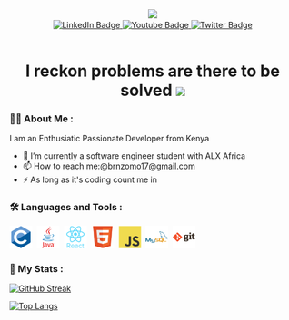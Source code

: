 <div id="header" align="center">
  <img src="https://media.giphy.com/media/RbDKaczqWovIugyJmW/giphy.gif" width="100"/>
</div>

<div id="badges" align="center">
  <a href="https://www.linkedin.com/in/brian-nzomo-b1992a250">
    <img src="https://img.shields.io/badge/LinkedIn-blue?style=for-the-badge&logo=linkedin&logoColor=white" alt="LinkedIn Badge"/>
  </a>
  <a href="your-youtube-URL">
    <img src="https://img.shields.io/badge/YouTube-red?style=for-the-badge&logo=youtube&logoColor=white" alt="Youtube Badge"/>
  </a>
  <a href="https://twitter.com/nzomo__">
    <img src="https://img.shields.io/badge/Twitter-blue?style=for-the-badge&logo=twitter&logoColor=white" alt="Twitter Badge"/>
  </a>
</div>

<div id="badges" align="center">
  <img src="https://komarev.com/ghpvc/?username=nzomobrian&style=flat-square&color=blue" alt=""/>
</div>

<h1 id="badges" align="center">
  I reckon problems are there to be solved
  <img src="https://media.giphy.com/media/uZlxaF59yuAiOmCdz9/giphy.gif" width="80px"/>
</h1>

### :man_technologist: About Me :

I am an Enthusiatic Passionate Developer from Kenya

- 🔭 I’m currently a software engineer student with ALX Africa
- 📫 How to reach me:@brnzomo17@gmail.com
- ⚡ As long as it's coding count me in

### :hammer_and_wrench: Languages and Tools :
<div>
  <img src="https://github.com/devicons/devicon/blob/master/icons/c/c-original.svg" title="c" alt="c" width="40" height="40"/>&nbsp;
  <img src="https://github.com/devicons/devicon/blob/master/icons/java/java-original-wordmark.svg" title="Java" alt="Java" width="40" height="40"/>&nbsp;
  <img src="https://github.com/devicons/devicon/blob/master/icons/react/react-original-wordmark.svg" title="React" alt="React" width="40" height="40"/>&nbsp;
  <img src="https://github.com/devicons/devicon/blob/master/icons/html5/html5-original.svg" title="HTML5" alt="HTML" width="40" height="40"/>&nbsp;
  <img src="https://github.com/devicons/devicon/blob/master/icons/javascript/javascript-original.svg" title="JavaScript" alt="JavaScript" width="40" height="40"/>&nbsp;
  <img src="https://github.com/devicons/devicon/blob/master/icons/mysql/mysql-original-wordmark.svg" title="MySQL"  alt="MySQL" width="40" height="40"/>&nbsp;
  <img src="https://github.com/devicons/devicon/blob/master/icons/git/git-original-wordmark.svg" title="Git" **alt="Git" width="40" height="40"/>
  
  ### :briefcase: My Stats :
  
  [![GitHub Streak](http://github-readme-streak-stats.herokuapp.com?user=nzomobrian&theme=chartreuse-dark&border_radius=4.8&date_format=j%20M%5B%20Y%5D)](https://git.io/streak-stats)
  
  [![Top Langs](https://github-readme-stats.vercel.app/api/top-langs/?username=nzomobrian&layout=compact&theme=vision-friendly-dark)](https://github.com/anuraghazra/github-readme-stats)

<!--
**nzomobrian/nzomobrian** is a ✨ _special_ ✨ repository because its `README.md` (this file) appears on your GitHub profile.
-->
